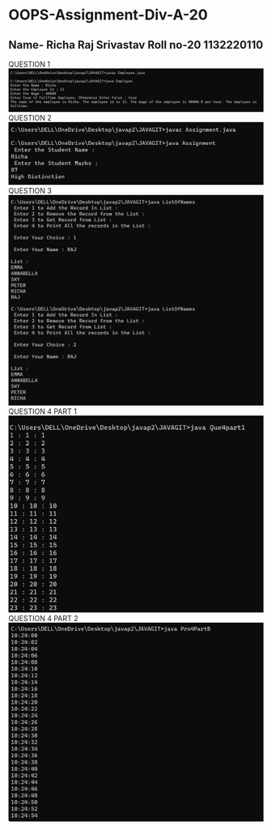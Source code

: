 # OOPS-Assignment-Div-A-20
Name- Richa Raj Srivastav
Roll no-20
1132220110
------------------------------------------------------------
QUESTION 1
![](Employeess.png)
QUESTION 2
![](Assignmentss.png)
QUESTION 3
![](LstOfNamesss.png)
QUESTION 4 PART 1
![](Que4part1ss.png)
QUESTION 4 PART 2
![](Pro4PartBss.png)

